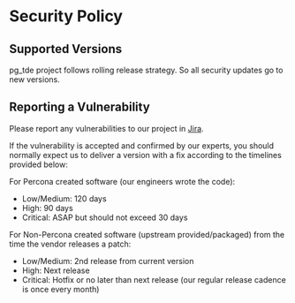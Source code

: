 # Security Policy

## Supported Versions

pg_tde project follows rolling release strategy. So all security updates go to new versions.

## Reporting a Vulnerability

Please report any vulnerabilities to our project in [Jira](https://perconadev.atlassian.net/jira/software/c/projects/PG/issues).

If the vulnerability is accepted and confirmed by our experts, you should normally expect us to deliver
a version with a fix according to the timelines provided below:

For Percona created software (our engineers wrote the code):

- Low/Medium: 120 days
- High: 90 days
- Critical: ASAP but should not exceed 30 days

For Non-Percona created software (upstream provided/packaged) from the time the vendor releases a patch:

- Low/Medium: 2nd release from current version
- High: Next release
- Critical: Hotfix or no later than next release (our regular release cadence is once every month)
